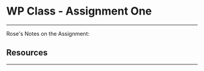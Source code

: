 # WP Class - Assignment One 
---------------------------------

Rose's Notes on the Assignment:



## Resources
---------------------------------
